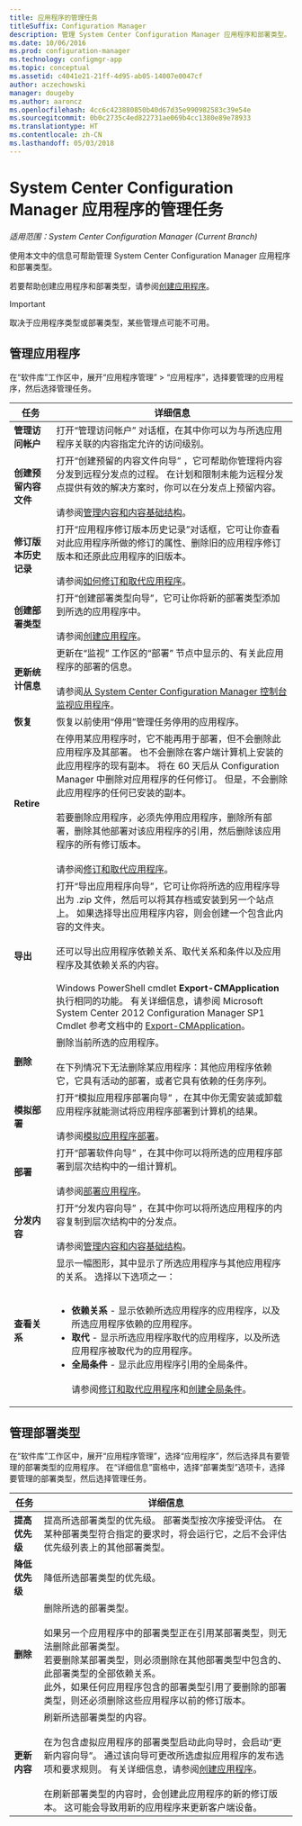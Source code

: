 ```yaml
---
title: 应用程序的管理任务
titleSuffix: Configuration Manager
description: 管理 System Center Configuration Manager 应用程序和部署类型。
ms.date: 10/06/2016
ms.prod: configuration-manager
ms.technology: configmgr-app
ms.topic: conceptual
ms.assetid: c4041e21-21ff-4d95-ab05-14007e0047cf
author: aczechowski
manager: dougeby
ms.author: aaroncz
ms.openlocfilehash: 4cc6c423880850b40d67d35e990982583c39e54e
ms.sourcegitcommit: 0b0c2735c4ed822731ae069b4cc1380e89e78933
ms.translationtype: HT
ms.contentlocale: zh-CN
ms.lasthandoff: 05/03/2018
---
```

# <a name="management-tasks-for-system-center-configuration-manager-applications"></a>System Center Configuration Manager 应用程序的管理任务

*适用范围：System Center Configuration Manager (Current Branch)*

使用本文中的信息可帮助管理 System Center Configuration Manager 应用程序和部署类型。  

若要帮助创建应用程序和部署类型，请参阅[创建应用程序](../../apps/deploy-use/create-applications.md)。  

> [!IMPORTANT]  
>  取决于应用程序类型或部署类型，某些管理点可能不可用。  

##  <a name="manage-applications"></a>管理应用程序  
 在“软件库”工作区中，展开“应用程序管理” > “应用程序”，选择要管理的应用程序，然后选择管理任务。  

|任务|详细信息|  
|----------|-------------|  
|**管理访问帐户**|打开“管理访问帐户”  对话框，在其中你可以为与所选应用程序关联的内容指定允许的访问级别。|  
|**创建预留内容文件**|打开“创建预留的内容文件向导”  ，它可帮助你管理将内容分发到远程分发点的过程。 在计划和限制未能为远程分发点提供有效的解决方案时，你可以在分发点上预留内容。<br /><br /> 请参阅[管理内容和内容基础结构](../../core/servers/deploy/configure/manage-content-and-content-infrastructure.md)。|  
|**修订版本历史记录**|打开“应用程序修订版本历史记录”对话框，它可让你查看对此应用程序所做的修订的属性、删除旧的应用程序修订版本和还原此应用程序的旧版本。<br /><br /> 请参阅[如何修订和取代应用程序](../../apps/deploy-use/revise-and-supersede-applications.md)。|  
|**创建部署类型**|打开“创建部署类型向导”，它可让你将新的部署类型添加到所选的应用程序中。<br /><br /> 请参阅[创建应用程序](../../apps/deploy-use/create-applications.md)。|  
|**更新统计信息**|更新在“监视”  工作区的“部署”  节点中显示的、有关此应用程序的部署的信息。<br /><br /> 请参阅[从 System Center Configuration Manager 控制台监视应用程序](../../apps/deploy-use/monitor-applications-from-the-console.md)。|  
|**恢复**|恢复以前使用“停用”管理任务停用的应用程序。|  
|<bpt id="p1">**</bpt>Retire<ept id="p1">**</ept>|在停用某应用程序时，它不能再用于部署，但不会删除此应用程序及其部署。 也不会删除在客户端计算机上安装的此应用程序的现有副本。 将在 60 天后从 Configuration Manager 中删除对应用程序的任何修订。 但是，不会删除此应用程序的任何已安装的副本。<br /><br /> 若要删除应用程序，必须先停用应用程序，删除所有部署，删除其他部署对该应用程序的引用，然后删除该应用程序的所有修订版本。<br /><br /> 请参阅[修订和取代应用程序](../../apps/deploy-use/revise-and-supersede-applications.md)。|  
|**导出**|打开“导出应用程序向导”，它可让你将所选的应用程序导出为 .zip 文件，然后可以将其存档或安装到另一个站点上。 如果选择导出应用程序内容，则会创建一个包含此内容的文件夹。<br /><br /> 还可以导出应用程序依赖关系、取代关系和条件以及应用程序及其依赖关系的内容。<br /><br /> Windows PowerShell cmdlet **Export-CMApplication** 执行相同的功能。 有关详细信息，请参阅 Microsoft System Center 2012 Configuration Manager SP1 Cmdlet 参考文档中的 [Export-CMApplication](http://go.microsoft.com/fwlink/p/?LinkID=258880)。|  
|**删除**|删除当前所选的应用程序。<br /><br /> 在下列情况下无法删除某应用程序：其他应用程序依赖它，它具有活动的部署，或者它具有依赖的任务序列。|  
|**模拟部署**|打开“模拟应用程序部署向导”  ，在其中你无需安装或卸载应用程序就能测试将应用程序部署到计算机的结果。<br /><br /> 请参阅[模拟应用程序部署](../../apps/deploy-use/simulate-application-deployments.md)。|  
|**部署**|打开“部署软件向导”  ，在其中你可以将所选的应用程序部署到层次结构中的一组计算机。<br /><br /> 请参阅[部署应用程序](../../apps/deploy-use/deploy-applications.md)。|  
|**分发内容**|打开“分发内容向导”  ，在其中你可以将所选应用程序的内容复制到层次结构中的分发点。<br /><br /> 请参阅[管理内容和内容基础结构](../../core/servers/deploy/configure/manage-content-and-content-infrastructure.md)。|  
|**查看关系**|显示一幅图形，其中显示了所选应用程序与其他应用程序的关系。 选择以下选项之一：<br><br><ul><li>**依赖关系** - 显示依赖所选应用程序的应用程序，以及所选应用程序依赖的应用程序。</li><li>**取代** - 显示所选应用程序取代的应用程序，以及所选应用程序被取代为的应用程序。</li><li>**全局条件** - 显示此应用程序引用的全局条件。</li></ol><br /> 请参阅[修订和取代应用程序](../../apps/deploy-use/revise-and-supersede-applications.md)和[创建全局条件](../../apps/deploy-use/create-global-conditions.md)。|  

##  <a name="manage-deployment-types"></a>管理部署类型  
 在“软件库”工作区中，展开“应用程序管理”，选择“应用程序”，然后选择具有要管理的部署类型的应用程序。 在“详细信息”窗格中，选择“部署类型”选项卡，选择要管理的部署类型，然后选择管理任务。  

|任务|详细信息|  
|----------|-------------|  
|**提高优先级**|提高所选部署类型的优先级。 部署类型按次序接受评估。 在某种部署类型符合指定的要求时，将会运行它，之后不会评估优先级列表上的其他部署类型。|  
|**降低优先级**|降低所选部署类型的优先级。|  
|**删除**|删除所选的部署类型。<br><br>如果另一个应用程序中的部署类型正在引用某部署类型，则无法删除此部署类型。<br>若要删除某部署类型，则必须删除在其他部署类型中包含的、此部署类型的全部依赖关系。<br>此外，如果任何应用程序包含的部署类型引用了要删除的部署类型，则还必须删除这些应用程序以前的修订版本。|  
|**更新内容**|刷新所选部署类型的内容。<br /><br /> 在为包含虚拟应用程序的部署类型启动此向导时，会启动“更新内容向导”。 通过该向导可更改所选虚拟应用程序的发布选项和要求规则。 有关详细信息，请参阅[创建应用程序](../../apps/deploy-use/create-applications.md)。<br /><br /> 在刷新部署类型的内容时，会创建此应用程序的新的修订版本。 这可能会导致用新的应用程序来更新客户端设备。|  
